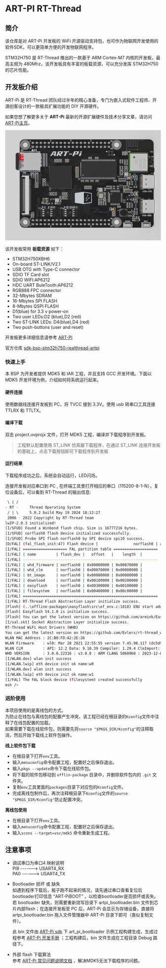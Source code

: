 # ART-PI RT-Thread

## 简介

该仓库是对 ART-Pi 开发板的 WiFi 开源驱动支持包，也可作为物联网开发使用的软件SDK，可以更简单方便的开发物联网程序。

STM32H750 是 RT-Thread 推出的一款基于 ARM Cortex-M7 内核的开发板，最高主频为 480Mhz，该开发板具有丰富的板载资源，可以充分发挥 STM32H750 的芯片性能。

## 开发板介绍

ART-Pi 是 RT-Thread 团队经过半年的精心准备，专门为嵌入式软件工程师、开源创客设计的一款极具扩展功能的 DIY 开源硬件。

如果您想了解更多关于 **ART-Pi** 最新的开源扩展硬件及技术分享文章，请访问 [ART-Pi主页](https://art-pi.gitee.io/website/)。

<img src="documents/figures/board.jpg" alt="image-20201009181905422" style="zoom:50%;" />

该开发板常用 **板载资源** 如下：

- STM32H750XBH6
- On-board ST-LINK/V2.1
- USB OTG with Type-C connector
- SDIO TF Card slot
- SDIO WIFI:AP6212
- HDC UART BuleTooth:AP6212
- RGB888 FPC connector
- 32-Mbytes SDRAM
- 16-Mbytes SPI FLASH
- 8-Mbytes QSPI FLASH
- D1(blue) for 3.3 v power-on
- Two user LEDs:D2 (blue),D2 (red)
- Two ST-LINK LEDs: D4(blue),D4 (red)
- Two push-buttons (user and reset)

开发板更多详细信息请参考 [ART-PI](https://art-pi.gitee.io/website)

官方仓库 [sdk-bsp-stm32h750-realthread-artpi](https://github.com/RT-Thread-Studio/sdk-bsp-stm32h750-realthread-artpi)

### 快速上手

本 BSP 为开发者提供 MDK5 和 IAR 工程，并且支持 GCC 开发环境。下面以 MDK5 开发环境为例，介绍如何将系统运行起来。

#### 硬件连接

使用数据线连接开发板到 PC，将 TVCC 接到 3.3V。使用 usb 转串口工具连接 TTLRX 和 TTLTX。

#### 编译下载

双击 project.uvprojx 文件，打开 MDK5 工程，编译并下载程序到开发板。

> 工程默认配置使用 ST_LINK 仿真器下载程序，在通过 ST_LINK 连接开发板的基础上，点击下载按钮即可下载程序到开发板

#### 运行结果

下载程序成功之后，系统会自动运行，LED闪烁。

连接开发板对应串口到 PC , 在终端工具里打开相应的串口（115200-8-1-N），复位设备后，可以看到 RT-Thread 的输出信息:

```bash
 \ | /
- RT -     Thread Operating System
 / | \     5.0.2 build May 19 2024 18:12:27
 2006 - 2022 Copyright by RT-Thread team
lwIP-2.0.3 initialized!
[I/SFUD] Found a Winbond flash chip. Size is 16777216 bytes.
[I/SFUD] norflash0 flash device initialized successfully.
[I/SFUD] Probe SPI flash norflash0 by SPI device spi10 success.
[D/FAL] (fal_flash_init:47) Flash device |                norflash0 | addr: 0x00000000 | len: 0x01000000 | blk_size: 0x00001000 |initialized finish.
[I/FAL] ==================== FAL partition table ====================
[I/FAL] | name         | flash_dev |   offset   |    length  |
[I/FAL] -------------------------------------------------------------
[I/FAL] | whd_firmware | norflash0 | 0x00000000 | 0x00070000 |
[I/FAL] | whd_clm      | norflash0 | 0x00070000 | 0x00008000 |
[I/FAL] | bt_image     | norflash0 | 0x00080000 | 0x00080000 |
[I/FAL] | download     | norflash0 | 0x00100000 | 0x00200000 |
[I/FAL] | easyflash    | norflash0 | 0x00300000 | 0x00100000 |
[I/FAL] | filesystem   | norflash0 | 0x00400000 | 0x00c00000 |
[I/FAL] =============================================================
[I/FAL] RT-Thread Flash Abstraction Layer initialize success.
[Flash] (..\offline-packages\easyflash\src\ef_env.c:1818) ENV start address is 0x00000000, size is 8192 bytes.
[Flash] EasyFlash V4.1.0 is initialize success.
[Flash] You can get the latest version on https://github.com/armink/EasyFlash .
[I/sal.skt] Socket Abstraction Layer initialize success.
RT-Thread WiFi Host Drivers (WHD)
You can get the latest version on https://github.com/Evlers/rt-thread_wifi-host-driver
WLAN MAC Address : 2C:B0:FD:A2:2E:26
WLAN Firmware    : wl0: Mar 28 2021 22:55:55 version 7.45.98.117 (dc5d9c4 CY) FWID 01-d36e8386
WLAN CLM         : API: 12.2 Data: 9.10.39 Compiler: 1.29.4 ClmImport: 1.36.3 Creation: 2021-03-28 22:47:33
WHD VERSION      : 3.0.0.22316 : v3.0.0 : ARM CLANG 5060960 : 2023-12-04 07:24:34 -0600
[I/WLAN.dev] wlan init success
[I/WLAN.lwip] eth device init ok name:w0
[I/WLAN.dev] wlan init success
[I/WLAN.lwip] eth device init ok name:w1
[I/FAL] The FAL block device (filesystem) created successfully
msh />
```
### 进阶使用
本项目使用的是离线包的方式。<br>
为防止在线包与离线包的配置产生冲突，该工程已经在根目录的`Kconfig`文件中注释了在线包配置的加载。<br>
如果需要下载在线软件包，则需要先将`source "$PKGS_DIR/Kconfig"`的注释取消，然后开始下载线上软件包操作。<br>

**线上软件包下载**
- 在根目录下打开`env`工具。
- 输入`menuconfig`命令配置工程，配置好之后保存退出。
- 输入`pkgs --update`命令下载在线软件包。
- 将下载的软件包移动到 `offlin-package` 目录中，并删除软件包内的 `.git` 文件夹。
- 复制`env`工具里面的`packages`目录下对应包的`Kconfig`文件。
- 完成离线包制作后，再次注释根目录下`Kconfig`文件的`source "$PKGS_DIR/Kconfig"`防止配置冲突。

**离线包使用**
- 在根目录下打开`env`工具。
- 输入`menuconfig`命令配置工程，配置好之后保存退出。
- 输入`scons --target=vsc/mdk5` 命令重新生成工程。

## 注意事项

- 调试串口为串口4 映射说明<br>
    PI9  ------> USART4_RX<br>
    PA0 ------> USART4_TX <br>

- Bootloader 损坏 或 缺失<br>
    如遇到程序下载后，板子跑不起来的情况，请先通过串口查看复位后bootloader打印信息 “ART-PiBOOT” ，以检查bootloader是否损坏或丢失。若 bootloader 缺失，则需要重新烧写目录下 artpi_bootloader.bin 文件到芯片内部flash；在连接开发板至 PC 后，ART-Pi 会显示为存储设备，直接将 artpi_bootloader.bin 拖入文件管理器中 ART-Pi 目录下即可（类似复制文件）。

    此 bin 文件由 [ART-Pi sdk](https://github.com/RT-Thread-Studio/sdk-bsp-stm32h750-realthread-artpi) 下 art_pi_bootloader 示例工程构建生成，生成过程参考 [ART-Pi 开发手册](https://github.com/RT-Thread-Studio/sdk-bsp-stm32h750-realthread-artpi/blob/master/documents/UM5002-RT-Thread%20ART-Pi%20%E5%BC%80%E5%8F%91%E6%89%8B%E5%86%8C.md) ；工程构建后，bin 文件生成在工程目录 Debug 路径下。
    
- 外部 flash 下载算法<br>
    参考 [ART-Pi 常见问题说明文档](https://github.com/RT-Thread-Studio/sdk-bsp-stm32h750-realthread-artpi/blob/master/documents/UM5005-RT-Thread%20ART-Pi%20%E5%B8%B8%E8%A7%81%E9%97%AE%E9%A2%98%E8%A7%A3%E7%AD%94.md) ，解决MDK5无法下载程序的问题。

